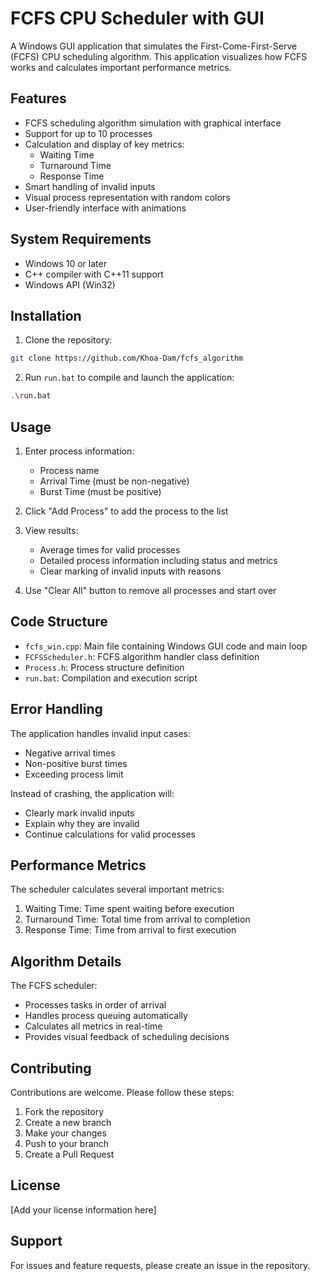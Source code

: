 # FCFS CPU Scheduler with GUI

A Windows GUI application that simulates the First-Come-First-Serve (FCFS) CPU scheduling algorithm. This application visualizes how FCFS works and calculates important performance metrics.

## Features

- FCFS scheduling algorithm simulation with graphical interface
- Support for up to 10 processes
- Calculation and display of key metrics:
  - Waiting Time
  - Turnaround Time
  - Response Time
- Smart handling of invalid inputs
- Visual process representation with random colors
- User-friendly interface with animations

## System Requirements

- Windows 10 or later
- C++ compiler with C++11 support
- Windows API (Win32)

## Installation

1. Clone the repository:

```bash
git clone https://github.com/Khoa-Dam/fcfs_algorithm
```

2. Run `run.bat` to compile and launch the application:

```bash
.\run.bat
```

## Usage

1. Enter process information:

   - Process name
   - Arrival Time (must be non-negative)
   - Burst Time (must be positive)

2. Click "Add Process" to add the process to the list

3. View results:

   - Average times for valid processes
   - Detailed process information including status and metrics
   - Clear marking of invalid inputs with reasons

4. Use "Clear All" button to remove all processes and start over

## Code Structure

- `fcfs_win.cpp`: Main file containing Windows GUI code and main loop
- `FCFSScheduler.h`: FCFS algorithm handler class definition
- `Process.h`: Process structure definition
- `run.bat`: Compilation and execution script

## Error Handling

The application handles invalid input cases:

- Negative arrival times
- Non-positive burst times
- Exceeding process limit

Instead of crashing, the application will:

- Clearly mark invalid inputs
- Explain why they are invalid
- Continue calculations for valid processes

## Performance Metrics

The scheduler calculates several important metrics:

1. Waiting Time: Time spent waiting before execution
2. Turnaround Time: Total time from arrival to completion
3. Response Time: Time from arrival to first execution

## Algorithm Details

The FCFS scheduler:

- Processes tasks in order of arrival
- Handles process queuing automatically
- Calculates all metrics in real-time
- Provides visual feedback of scheduling decisions

## Contributing

Contributions are welcome. Please follow these steps:

1. Fork the repository
2. Create a new branch
3. Make your changes
4. Push to your branch
5. Create a Pull Request

## License

[Add your license information here]

## Support

For issues and feature requests, please create an issue in the repository.
